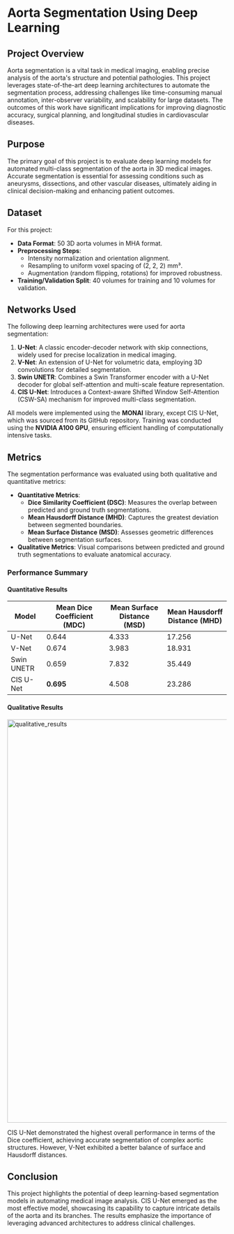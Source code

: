# Aorta Segmentation Using Deep Learning

## Project Overview
Aorta segmentation is a vital task in medical imaging, enabling precise analysis of the aorta's structure and potential pathologies. This project leverages state-of-the-art deep learning architectures to automate the segmentation process, addressing challenges like time-consuming manual annotation, inter-observer variability, and scalability for large datasets. The outcomes of this work have significant implications for improving diagnostic accuracy, surgical planning, and longitudinal studies in cardiovascular diseases.

## Purpose
The primary goal of this project is to evaluate deep learning models for automated multi-class segmentation of the aorta in 3D medical images. Accurate segmentation is essential for assessing conditions such as aneurysms, dissections, and other vascular diseases, ultimately aiding in clinical decision-making and enhancing patient outcomes.

## Dataset
For this project:
- **Data Format**: 50 3D aorta volumes in MHA format.
- **Preprocessing Steps**:
  - Intensity normalization and orientation alignment.
  - Resampling to uniform voxel spacing of (2, 2, 2) mm³.
  - Augmentation (random flipping, rotations) for improved robustness.
- **Training/Validation Split**: 40 volumes for training and 10 volumes for validation.

## Networks Used
The following deep learning architectures were used for aorta segmentation:
1. **U-Net**: A classic encoder-decoder network with skip connections, widely used for precise localization in medical imaging.
2. **V-Net**: An extension of U-Net for volumetric data, employing 3D convolutions for detailed segmentation.
3. **Swin UNETR**: Combines a Swin Transformer encoder with a U-Net decoder for global self-attention and multi-scale feature representation.
4. **CIS U-Net**: Introduces a Context-aware Shifted Window Self-Attention (CSW-SA) mechanism for improved multi-class segmentation.

All models were implemented using the **MONAI** library, except CIS U-Net, which was sourced from its GitHub repository. Training was conducted using the **NVIDIA A100 GPU**, ensuring efficient handling of computationally intensive tasks.

## Metrics
The segmentation performance was evaluated using both qualitative and quantitative metrics:
- **Quantitative Metrics**:
  - **Dice Similarity Coefficient (DSC)**: Measures the overlap between predicted and ground truth segmentations.
  - **Mean Hausdorff Distance (MHD)**: Captures the greatest deviation between segmented boundaries.
  - **Mean Surface Distance (MSD)**: Assesses geometric differences between segmentation surfaces.
- **Qualitative Metrics**: Visual comparisons between predicted and ground truth segmentations to evaluate anatomical accuracy.

### Performance Summary

#### Quantitative Results
| Model       | Mean Dice Coefficient (MDC) | Mean Surface Distance (MSD) | Mean Hausdorff Distance (MHD) |
|-------------|-----------------------------|-----------------------------|-------------------------------|
| U-Net       | 0.644                       | 4.333                       | 17.256                        |
| V-Net       | 0.674                       | 3.983                       | 18.931                        |
| Swin UNETR  | 0.659                       | 7.832                       | 35.449                        |
| CIS U-Net   | **0.695**                   | 4.508                       | 23.286                        |

#### Qualitative Results
<img width="923" alt="qualitative_results" src="https://github.com/user-attachments/assets/6db3692a-5070-4057-9449-4bc65b8c7761" />

CIS U-Net demonstrated the highest overall performance in terms of the Dice coefficient, achieving accurate segmentation of complex aortic structures. However, V-Net exhibited a better balance of surface and Hausdorff distances.

## Conclusion
This project highlights the potential of deep learning-based segmentation models in automating medical image analysis. CIS U-Net emerged as the most effective model, showcasing its capability to capture intricate details of the aorta and its branches. The results emphasize the importance of leveraging advanced architectures to address clinical challenges.

